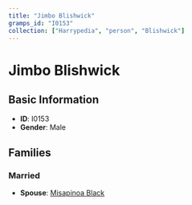 ```yaml
---
title: "Jimbo Blishwick"
gramps_id: "I0153"
collection: ["Harrypedia", "person", "Blishwick"]
---
```


# Jimbo Blishwick

## Basic Information

- **ID**: I0153
- **Gender**: Male

## Families

### Married

- **Spouse**: [Misapinoa Black](//Black/Misapinoa/)

